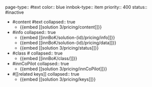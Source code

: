 page-type:: #text
color:: blue
innbok-type:: item
priority:: 400
status:: #inactive

- #content #text
  collapsed:: true
	- {{embed [[solution 3/pricing/content]]}}
- #info
  collapsed:: true
	- {{embed [[innBoK/solution-(id)/pricing/info]]}}
	- {{embed [[innBoK/solution-(id)/pricing/data]]}}
	- {{embed [[solution 3/pricing/status]]}}
- #class #
  collapsed:: true
	- {{embed [[innBoK/class/]]}}
- #innCoPilot
  collapsed:: true
	- {{embed [[solution 3/pricing/innCoPilot]]}}
- #[[related keys]]
  collapsed:: true
	- {{embed [[solution 3/pricing/keys]]}}


